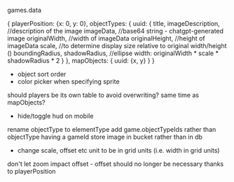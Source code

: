 games.data

{
  playerPosition: {x: 0, y: 0},
  objectTypes: {
    uuid: {
      title,
      imageDescription, //description of the image
      imageData, //base64 string - chatgpt-generated image
      originalWidth, //width of imageData
      originalHeight, //height of imageData
      scale, //to determine display size relative to original width/height ()
      boundingRadius,
      shadowRadius, //ellipse width: originalWidth * scale * shadowRadius * 2
    }
  },
  mapObjects: {
    uuid: {x, y}
  }
}



- object sort order
- color picker when specifying sprite

should players be its own table to avoid overwriting? same time as mapObjects?

- hide/toggle hud on mobile


rename objectType to elementType
add game.objectTypeIds rather than objectType having a gameId
store image in bucket rather than in db
- change scale, offset etc unit to be in grid units (i.e. width in grid units)

don't let zoom impact offset - offset should no longer be necessary thanks to playerPosition
